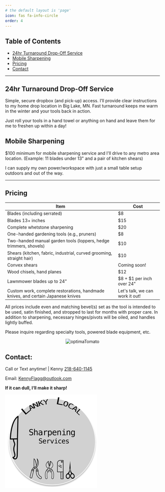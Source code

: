 ```yaml
---
# the default layout is 'page'
icon: fas fa-info-circle
order: 4
---
```

## Table of Contents
- [24hr Turnaround Drop-Off Service](#24hr-turnaround-drop-off-service)
- [Mobile Sharpening](#mobile-sharpening)
- [Pricing](#pricing)
- [Contact](#contact)

*** 

## 24hr Turnaround Drop-Off Service

Simple, secure dropbox (and pick-up) access. I’ll provide clear instructions to my home drop location in Big Lake, MN. Fast turnaround keeps me warm in the winter and your tools back in action.

Just roll your tools in a hand towel or anything on hand and leave them for me to freshen up within a day!

## Mobile Sharpening

$100 minimum for mobile sharpening service and I'll drive to any metro area location. 
(Example: 11 blades under 13" and a pair of kitchen shears)

I can supply my own power/workspace with just a small table setup outdoors and out of the way.

*** 
## Pricing

| **Item**                                                                         | **Cost**                        |
| -------------------------------------------------------------------------------- | ------------------------------- |
| Blades (including serrated)                                                      | $8                              |
| Blades 13+ inches                                                                | $15                             |
| Complete whetstone sharpening                                                    | $20                             |
| One-handed gardening tools (e.g., pruners)                                       | $8                              |
| Two-handed manual garden tools (loppers, hedge trimmers, shovels)                | $10                             |
| Shears (kitchen, fabric, industrial, curved grooming, straight hair)             | $10                             |
| Convex shears                                                                    | Coming soon!                    |
| Wood chisels, hand planes                                                        | $12                             |
| Lawnmower blades up to 24"                                                       | $8 + $1 per inch over 24"       |
| Custom work, complete restorations, handmade knives, and certain Japanese knives | Let's talk, we can work it out! |

All prices include even and matching bevel(s) set as the tool is intended to be used, satin finished, and stropped to last for months with proper care. In addition to sharpening, necessary hinges/pivots will be oiled, and handles lightly buffed.  

Please inquire regarding specialty tools, powered blade equipment, etc. 

<div style="text-align: center;">
  <img src="assets/animate/optimaTomato.gif" alt="optimaTomato" style="width: 50%;">
</div>

## Contact:

Call or Text anytime!  | Kenny [218-640-1145](tel:218-640-1145)

Email: KennyFlagg@outlook.com

**If it can dull, I‘ll make it sharp!**

![logo](assets/images/logo.png)